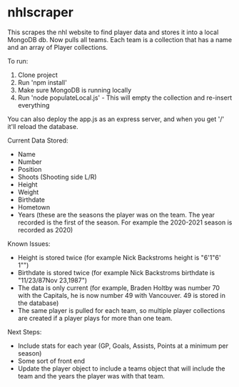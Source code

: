 # nhlscraper
This scrapes the nhl website to find player data and stores it into a local MongoDB db.
Now pulls all teams.  Each team is a collection that has a name and an array of Player collections.

To run:
1. Clone project
2. Run 'npm install'
3. Make sure MongoDB is running locally 
4. Run 'node populateLocal.js' - This will empty the collection and re-insert everything

You can also deploy the app.js as an express server, and when you get '/' it'll reload the database.

Current Data Stored:
  - Name
  - Number
  - Position
  - Shoots (Shooting side L/R)
  - Height
  - Weight
  - Birthdate
  - Hometown
  - Years (these are the seasons the player was on the team.  The year recorded is the first of the season.  For example the 2020-2021 season is recorded as 2020)


Known Issues:
  - Height is stored twice (for example Nick Backstroms height is "6'1"6' 1"")
  - Birthdate is stored twice (for example Nick Backstroms birthdate is  "11/23/87Nov 23,1987")
  - The data is only current (for example, Braden Holtby was number 70 with the Capitals, he is now number 49 with Vancouver. 49 is stored in the database)
  - The same player is pulled for each team, so multiple player collections are created if a player plays for more than one team.


Next Steps:
  - Include stats for each year (GP, Goals, Assists, Points at a minimum per season)
  - Some sort of front end
  - Update the player object to include a teams object that will include the team and the years the player was with that team.
